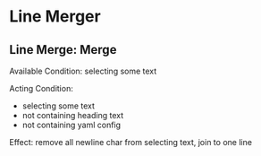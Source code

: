 # Line Merger

## Line Merge: Merge

Available Condition: selecting some text

Acting Condition:
- selecting some text
- not containing heading text
- not containing yaml config

Effect: remove all newline char from selecting text, join to one line
